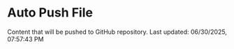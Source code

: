 # Auto Push File

Content that will be pushed to GitHub repository.
Last updated: 06/30/2025, 07:57:43 PM